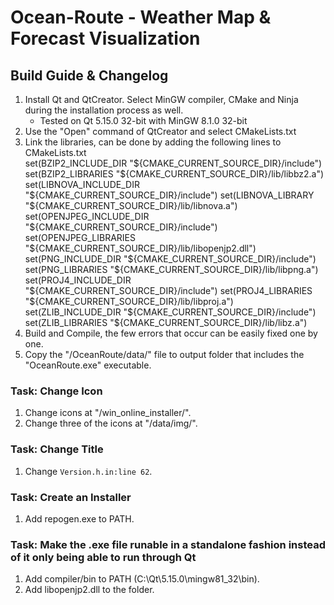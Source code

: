 # Ocean-Route - Weather Map & Forecast Visualization

## Build Guide & Changelog

1. Install Qt and QtCreator. Select MinGW compiler, CMake and Ninja during the installation process as well.  
	- Tested on Qt 5.15.0 32-bit with MinGW 8.1.0 32-bit
2. Use the "Open" command of QtCreator and select CMakeLists.txt  
3. Link the libraries, can be done by adding the following lines to CMakeLists.txt  
 set(BZIP2_INCLUDE_DIR "${CMAKE_CURRENT_SOURCE_DIR}/include")  
 set(BZIP2_LIBRARIES "${CMAKE_CURRENT_SOURCE_DIR}/lib/libbz2.a")  
 set(LIBNOVA_INCLUDE_DIR "${CMAKE_CURRENT_SOURCE_DIR}/include")  
 set(LIBNOVA_LIBRARY "${CMAKE_CURRENT_SOURCE_DIR}/lib/libnova.a")  
 set(OPENJPEG_INCLUDE_DIR "${CMAKE_CURRENT_SOURCE_DIR}/include")  
 set(OPENJPEG_LIBRARIES "${CMAKE_CURRENT_SOURCE_DIR}/lib/libopenjp2.dll")  
 set(PNG_INCLUDE_DIR "${CMAKE_CURRENT_SOURCE_DIR}/include")  
 set(PNG_LIBRARIES "${CMAKE_CURRENT_SOURCE_DIR}/lib/libpng.a")  
 set(PROJ4_INCLUDE_DIR "${CMAKE_CURRENT_SOURCE_DIR}/include")  
 set(PROJ4_LIBRARIES "${CMAKE_CURRENT_SOURCE_DIR}/lib/libproj.a")  
 set(ZLIB_INCLUDE_DIR "${CMAKE_CURRENT_SOURCE_DIR}/include")  
 set(ZLIB_LIBRARIES "${CMAKE_CURRENT_SOURCE_DIR}/lib/libz.a")  
4. Build and Compile, the few errors that occur can be easily fixed one by one.  
5. Copy the "/OceanRoute/data/" file to output folder that includes the "OceanRoute.exe" executable.

### Task: Change Icon

1. Change icons at "/win_online_installer/".
2. Change three of the icons at "/data/img/".

### Task: Change Title

1. Change `Version.h.in:line 62`.

### Task: Create an Installer

1. Add repogen.exe to PATH.

### Task: Make the .exe file runable in a standalone fashion instead of it only being able to run through Qt

1. Add compiler/bin to PATH (C:\Qt\5.15.0\mingw81_32\bin).
2. Add libopenjp2.dll to the folder.
